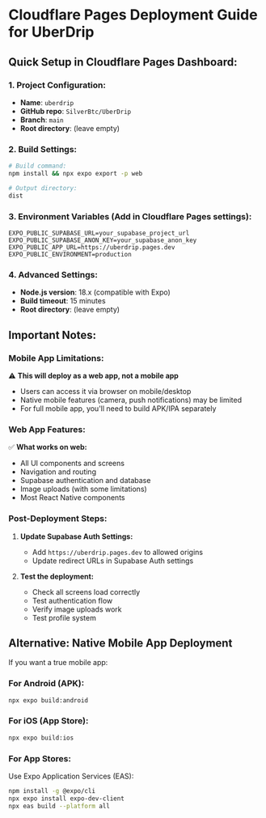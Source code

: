 # Cloudflare Pages Deployment Guide for UberDrip

## Quick Setup in Cloudflare Pages Dashboard:

### 1. Project Configuration:
- **Name**: `uberdrip`
- **GitHub repo**: `SilverBtc/UberDrip`
- **Branch**: `main`
- **Root directory**: (leave empty)

### 2. Build Settings:
```bash
# Build command:
npm install && npx expo export -p web

# Output directory:
dist
```

### 3. Environment Variables (Add in Cloudflare Pages settings):
```
EXPO_PUBLIC_SUPABASE_URL=your_supabase_project_url
EXPO_PUBLIC_SUPABASE_ANON_KEY=your_supabase_anon_key
EXPO_PUBLIC_APP_URL=https://uberdrip.pages.dev
EXPO_PUBLIC_ENVIRONMENT=production
```

### 4. Advanced Settings:
- **Node.js version**: 18.x (compatible with Expo)
- **Build timeout**: 15 minutes
- **Root directory**: (leave empty)

## Important Notes:

### Mobile App Limitations:
⚠️ **This will deploy as a web app, not a mobile app**
- Users can access it via browser on mobile/desktop
- Native mobile features (camera, push notifications) may be limited
- For full mobile app, you'll need to build APK/IPA separately

### Web App Features:
✅ **What works on web:**
- All UI components and screens
- Navigation and routing
- Supabase authentication and database
- Image uploads (with some limitations)
- Most React Native components

### Post-Deployment Steps:
1. **Update Supabase Auth Settings:**
   - Add `https://uberdrip.pages.dev` to allowed origins
   - Update redirect URLs in Supabase Auth settings

2. **Test the deployment:**
   - Check all screens load correctly
   - Test authentication flow
   - Verify image uploads work
   - Test profile system

## Alternative: Native Mobile App Deployment

If you want a true mobile app:

### For Android (APK):
```bash
npx expo build:android
```

### For iOS (App Store):
```bash
npx expo build:ios
```

### For App Stores:
Use Expo Application Services (EAS):
```bash
npm install -g @expo/cli
npx expo install expo-dev-client
npx eas build --platform all
```
